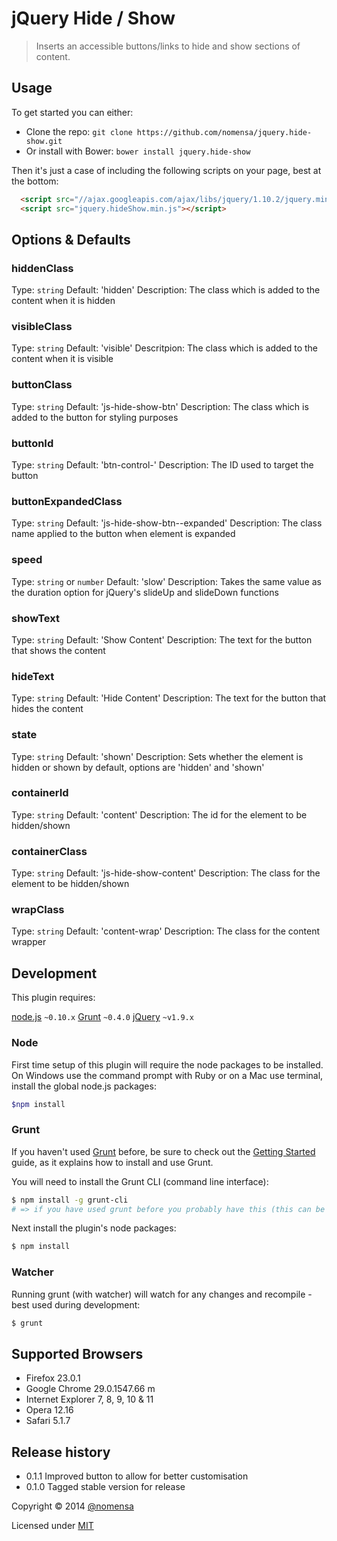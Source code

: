 # jQuery Hide / Show

> Inserts an accessible buttons/links to hide and show sections of content.


## Usage

To get started you can either:

 - Clone the repo: `git clone https://github.com/nomensa/jquery.hide-show.git`
 - Or install with Bower: `bower install jquery.hide-show`

Then it's just a case of including the following scripts on your page, best at the bottom:

```html
  <script src="//ajax.googleapis.com/ajax/libs/jquery/1.10.2/jquery.min.js"></script>
  <script src="jquery.hideShow.min.js"></script>
```


## Options & Defaults

### hiddenClass

Type: `string`
Default: 'hidden'
Description: The class which is added to the content when it is hidden

### visibleClass

Type: `string`
Default: 'visible'
Descritpion: The class which is added to the content when it is visible

### buttonClass

Type: `string`
Default: 'js-hide-show-btn'
Description: The class which is added to the button for styling purposes

### buttonId

Type: `string`
Default: 'btn-control-'
Description: The ID used to target the button

### buttonExpandedClass

Type: `string`
Default: 'js-hide-show-btn--expanded'
Description: The class name applied to the button when element is expanded

### speed

Type: `string` or `number`
Default: 'slow'
Description: Takes the same value as the duration option for jQuery's slideUp and slideDown functions

### showText

Type: `string`
Default: 'Show Content'
Description: The text for the button that shows the content

### hideText

Type: `string`
Default: 'Hide Content'
Description: The text for the button that hides the content

### state
Type: `string`
Default: 'shown'
Description: Sets whether the element is hidden or shown by default, options are 'hidden' and 'shown'

### containerId

Type: `string`
Default: 'content'
Description: The id for the element to be hidden/shown

### containerClass

Type: `string`
Default: 'js-hide-show-content'
Description: The class for the element to be hidden/shown

### wrapClass

Type: `string`
Default: 'content-wrap'
Description: The class for the content wrapper

## Development

This plugin requires:

[node.js](http://nodejs.org/) `~0.10.x`
[Grunt](http://gruntjs.com/) `~0.4.0`
[jQuery](http://jquery.com) `~v1.9.x`

### Node
First time setup of this plugin will require the node packages to be installed. On Windows use the command prompt with Ruby or on a Mac use terminal, install the global node.js packages:

```bash
$npm install
```

### Grunt
If you haven't used [Grunt](http://gruntjs.com/) before, be sure to check out the [Getting Started](http://gruntjs.com/getting-started) guide, as it explains how to install and use Grunt.

You will need to install the Grunt CLI (command line interface):

```bash
$ npm install -g grunt-cli
# => if you have used grunt before you probably have this (this can be run from any directory)
```

Next install the plugin's node packages:

```bash
$ npm install
```

### Watcher

Running grunt (with watcher) will watch for any changes and recompile - best used during development:

```bash
$ grunt
```

## Supported Browsers
* Firefox 23.0.1
* Google Chrome 29.0.1547.66 m
* Internet Explorer 7, 8, 9, 10 & 11
* Opera 12.16
* Safari 5.1.7


## Release history

 - 0.1.1 Improved button to allow for better customisation
 - 0.1.0 Tagged stable version for release

Copyright &copy; 2014 [@nomensa](http://nomensa.com)

Licensed under [MIT](http://opensource.org/licenses/mit-license.php)